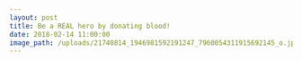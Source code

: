 ```yaml
---
layout: post
title: Be a REAL hero by donating blood!
date: 2018-02-14 11:00:00
image_path: /uploads/21740814_1946981592191247_7960054311915692145_o.jpg
---
```


